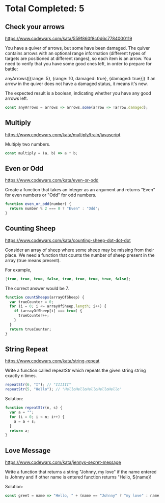 # Total Completed: 5

## Check your arrows

https://www.codewars.com/kata/559f860f8c0d6c7784000119

You have a quiver of arrows, but some have been damaged. The quiver contains arrows with an optional range information (different types of targets are positioned at different ranges), so each item is an arrow.
You need to verify that you have some good ones left, in order to prepare for battle:

anyArrows([{range: 5}, {range: 10, damaged: true}, {damaged: true}])
If an arrow in the quiver does not have a damaged status, it means it's new.

The expected result is a boolean, indicating whether you have any good arrows left.

```javascript
const anyArrows = arrows => arrows.some(arrow => !arrow.damaged);
```

## Multiply

https://www.codewars.com/kata/multiply/train/javascript

Multiply two numbers.

```javascript
const multiply = (a, b) => a * b;
```

## Even or Odd

https://www.codewars.com/kata/even-or-odd

Create a function that takes an integer as an argument and returns "Even" for even numbers or "Odd" for odd numbers.

```javascript
function even_or_odd(number) {
  return number % 2 === 0 ? "Even" : "Odd";
}
```

## Counting Sheep

https://www.codewars.com/kata/counting-sheep-dot-dot-dot

Consider an array of sheep where some sheep may be missing from their place. We need a function that counts the number of sheep present in the array (true means present).

For example,

```javascript
[true, true, true, false, true, true, true, true, false];
```

The correct answer would be 7.

```javascript
function countSheeps(arrayOfSheep) {
  var trueCounter = 0;
  for (i = 0; i <= arrayOfSheep.length; i++) {
    if (arrayOfSheep[i] === true) {
      trueCounter++;
    }
  }
  return trueCounter;
}
```

## String Repeat

https://www.codewars.com/kata/string-repeat

Write a function called repeatStr which repeats the given string string exactly n times.

```javascript
repeatStr(6, "I"); // "IIIIII"
repeatStr(5, "Hello"); // "HelloHelloHelloHelloHello"
```

Solution:

```javascript
function repeatStr(n, s) {
  var a = "";
  for (i = 0; i < n; i++) {
    a = a + s;
  }
  return a;
}
```

## Love Message

https://www.codewars.com/kata/jennys-secret-message

Write a function that returns a string "Johnny, my love" if the name entered is Johnny and if other name is entered function returns "Hello, ${name}!

Solution:

```javascript
const greet = name => "Hello, " + (name == "Johnny" ? "my love" : name) + "!";
```
